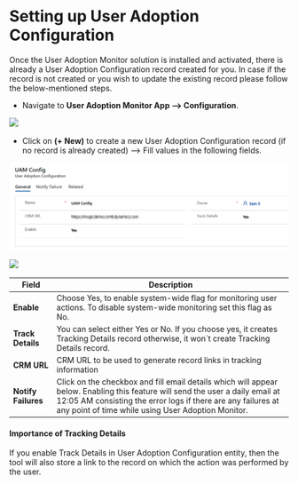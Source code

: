 # Setting up User Adoption Configuration

Once the User Adoption Monitor solution is installed and activated, there is already a User Adoption Configuration record created for you. In case if the record is not created or you wish to update the existing record please follow the below-mentioned steps.

* Navigate to **User Adoption Monitor App --> Configuration**.

![](../../.gitbook/assets/UAT\_1.png)

* Click on **(+ New)** to create a new User Adoption Configuration record (if no record is already created) --> Fill values in the following fields.

![](<../../.gitbook/assets/UAM Config.png>)

![](<../../.gitbook/assets/UAM Config\_2.png>)

| **Field**           | **Description**                                                                                                                                                                                                                                      |
| ------------------- | ---------------------------------------------------------------------------------------------------------------------------------------------------------------------------------------------------------------------------------------------------- |
| **Enable**          | Choose Yes, to enable system-wide flag for monitoring user actions. To disable system-wide monitoring set this flag as No.                                                                                                                           |
| **Track Details**   | You can select either Yes or No. If you choose yes, it creates Tracking Details record otherwise, it won\`t create Tracking Details record.                                                                                                          |
| **CRM URL**         | CRM URL to be used to generate record links in tracking information                                                                                                                                                                                  |
| **Notify Failures** | Click on the checkbox and fill email details which will appear below. Enabling this feature will send the user a daily email at 12:05 AM consisting the error logs if there are any failures at any point of time while using User Adoption Monitor. |

#### Importance of Tracking Details

If you enable Track Details in User Adoption Configuration entity, then the tool will also store a link to the record on which the action was performed by the user.
